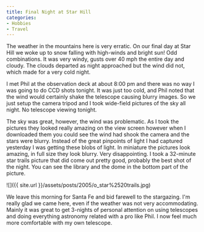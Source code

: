 ```yaml
---
title: Final Night at Star Hill
categories:
- Hobbies
- Travel
---
```


The weather in the mountains here is very erratic. On our final day at Star Hill we woke up to snow falling with high-winds and bright sun! Odd combinations. It was very windy, gusts over 40 mph the entire day and cloudy. The clouds departed as night approached but the wind did not, which made for a very cold night.

I met Phil at the observation deck at about 8:00 pm and there was no way I was going to do CCD shots tonight. It was just too cold, and Phil noted that the wind would certainly shake the telescope causing blurry images. So we just setup the camera tripod and I took wide-field pictures of the sky all night. No telescope viewing tonight.

The sky was great, however, the wind was problematic. As I took the pictures they looked really amazing on the view screen however when I downloaded them you could see the wind had shook the camera and the stars were blurry. Instead of the great pinpoints of light I had captured yesterday I was getting these blobs of light. In miniature the pictures look amazing, in full size they look blurry. Very disappointing. I took a 32-minute star trails picture that did come out pretty good, probably the best shot of the night. You can see the library and the dome in the bottom part of the picture.

![]({{ site.url }}/assets/posts/2005/o_star%2520trails.jpg)

We leave this morning for Santa Fe and bid farewell to the stargazing. I'm really glad we came here, even if the weather was not very accommodating. Mainly it was great to get 3-nights of personal attention on using telescopes and doing everything astronomy related with a pro like Phil. I now feel much more comfortable with my own telescope.
